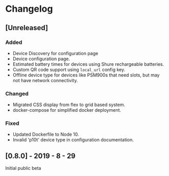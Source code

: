 # Changelog
## [Unreleased]
### Added
- Device Discovery for configuration page
- Device configuration page.
- Estimated battery times for devices using Shure rechargeable batteries.
- Custom QR code support using `local_url` config key.
- Offline device type for devices like PSM900s that need slots, but may not have network connectivity.


### Changed
- Migrated CSS display from flex to grid based system.
- docker-compose for simplified docker deployment.

### Fixed
- Updated Dockerfile to Node 10.
- Invalid 'p10t' device type in configuration documentation.




## [0.8.0] - 2019 - 8 - 29
Initial public beta
